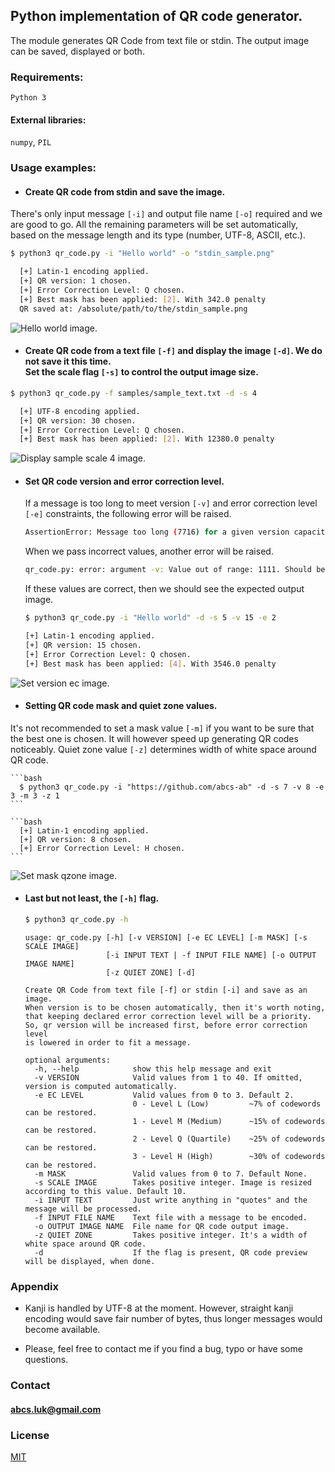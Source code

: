 ## Python implementation of QR code generator.

The module generates QR Code from text file or stdin. The output image can be saved, displayed or both.



### Requirements:

`Python 3`

#### External libraries:

`numpy`, `PIL`


### Usage examples:
  * #### Create QR code from stdin and save the image.
  
  There's only input message `[-i]` and output file name `[-o]` required and we are good to go. All the remaining parameters will be set automatically, based on the message length and its type (number, UTF-8, ASCII, etc.). 
  ```bash
  $ python3 qr_code.py -i "Hello world" -o "stdin_sample.png"
  ```
  
  ```bash
    [+] Latin-1 encoding applied.
    [+] QR version: 1 chosen.
    [+] Error Correction Level: Q chosen.
    [+] Best mask has been applied: [2]. With 342.0 penalty
    QR saved at: /absolute/path/to/the/stdin_sample.png
  ```
![Hello world image.](samples/stdin_sample.png)

  * #### Create QR code from a text file `[-f]` and display the image `[-d]`. We do not save it this time. <br/>Set the scale flag `[-s]` to control the output image size.
  
  ```bash
  $ python3 qr_code.py -f samples/sample_text.txt -d -s 4
  ```
  
  ```bash
    [+] UTF-8 encoding applied.
    [+] QR version: 30 chosen.
    [+] Error Correction Level: Q chosen.
    [+] Best mask has been applied: [2]. With 12380.0 penalty
  ```
![Display sample scale 4 image.](samples/display_sample.png)


  * #### Set QR code version and error correction level.

    If a message is too long to meet version `[-v]` and error correction level `[-e]` constraints, the following error will be raised.
    
    ```bash
    AssertionError: Message too long (7716) for a given version capacity (104)
    ```
    When we pass incorrect values, another error will be raised.
    
    ```bash
    qr_code.py: error: argument -v: Value out of range: 1111. Should be between 1 and 40.
    ```
    If these values are correct, then we should see the expected output image.

    ```bash
    $ python3 qr_code.py -i "Hello world" -d -s 5 -v 15 -e 2
    ```

    ```bash
    [+] Latin-1 encoding applied.
    [+] QR version: 15 chosen.
    [+] Error Correction Level: Q chosen.
    [+] Best mask has been applied: [4]. With 3546.0 penalty
    ```
![Set version ec image.](samples/ver_ecl_sample.png)


  * #### Setting QR code mask and quiet zone values.
  It's not recommended to set a mask value `[-m]` if you want to be sure that the best one is chosen. It will however speed up generating QR codes noticeably. Quiet zone value `[-z]` determines width of white space around QR code.

    ```bash
      $ python3 qr_code.py -i "https://github.com/abcs-ab" -d -s 7 -v 8 -e 3 -m 3 -z 1
    ```

    ```bash
      [+] Latin-1 encoding applied.
      [+] QR version: 8 chosen.
      [+] Error Correction Level: H chosen.
    ```

![Set mask qzone image.](samples/mask_qzone_sample.png)

  * #### Last but not least, the `[-h]` flag.

    ```bash
    $ python3 qr_code.py -h
    ```

    ```
    usage: qr_code.py [-h] [-v VERSION] [-e EC LEVEL] [-m MASK] [-s SCALE IMAGE]
                      [-i INPUT TEXT | -f INPUT FILE NAME] [-o OUTPUT IMAGE NAME]
                      [-z QUIET ZONE] [-d]

    Create QR Code from text file [-f] or stdin [-i] and save as an image.
    When version is to be chosen automatically, then it's worth noting, 
    that keeping declared error correction level will be a priority.
    So, qr version will be increased first, before error correction level
    is lowered in order to fit a message.

    optional arguments:
      -h, --help            show this help message and exit
      -v VERSION            Valid values from 1 to 40. If omitted, version is computed automatically.
      -e EC LEVEL           Valid values from 0 to 3. Default 2.
                            0 - Level L (Low)         ~7% of codewords can be restored.
                            1 - Level M (Medium)      ~15% of codewords can be restored.
                            2 - Level Q (Quartile)    ~25% of codewords can be restored.
                            3 - Level H (High)        ~30% of codewords can be restored.
      -m MASK               Valid values from 0 to 7. Default None.
      -s SCALE IMAGE        Takes positive integer. Image is resized according to this value. Default 10.
      -i INPUT TEXT         Just write anything in "quotes" and the message will be processed.
      -f INPUT FILE NAME    Text file with a message to be encoded.
      -o OUTPUT IMAGE NAME  File name for QR code output image.
      -z QUIET ZONE         Takes positive integer. It's a width of white space around QR code.
      -d                    If the flag is present, QR code preview will be displayed, when done.

    ```


### Appendix

  * Kanji is handled by UTF-8 at the moment. However, straight kanji encoding would save fair number of bytes, thus longer messages would become available.

  * Please, feel free to contact me if you find a bug, typo or have some questions.

### Contact

#### abcs.luk@gmail.com


### License
[MIT](https://choosealicense.com/licenses/mit/)

